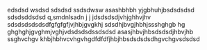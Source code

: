 edsdsd
wsdsd
sdsdsd
ssdsdwsw
asashbhbh
yjgbhuhjbsdsdsdsd
sdsdsddsdsd
q,smdnlsadn j j jdsdsdsdjvhjghhvjhv
sdsdsdsdsdsdfgfgfgfjvjhbjgvgkhj
sdsdhjbvgjhbhjssshghgb hg ghghghjgvghmjvghjvdsdsdsdssdsdsd
asasjhbvjhbsdsdsdjhbvjhb
ssghvchgv khbjhbhvcvhgvhgdfdfdfjhbjhbsdsdsdsdhgvchgvsdsdsd
